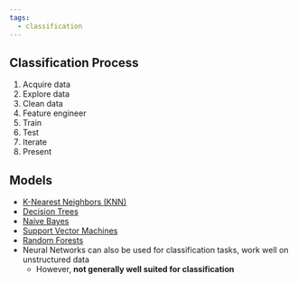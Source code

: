 ```yaml
---
tags:
  - classification
---
```


## Classification Process

1. Acquire data
2. Explore data
3. Clean data
4. Feature engineer
5. Train
6. Test
7. Iterate
8. Present

## Models

- [K-Nearest Neighbors (KNN)](K-Nearest%20Neighbors%20(KNN).md)
- [Decision Trees](Decision%20Trees.md)
- [Naive Bayes](Naive%20Bayes.md)
- [Support Vector Machines](Support%20Vector%20Machines.md)
- [Random Forests](Random%20Forests.md)
- Neural Networks can also be used for classification tasks, work well on unstructured data
	- However, **not generally well suited for classification**